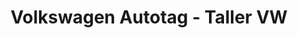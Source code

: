 ---
title: "Volkswagen Autotag - Taller VW"
url: /ciudad-autonoma-de-buenos-aires/volkswagen-autotag-taller-vw/
shop: coche
---